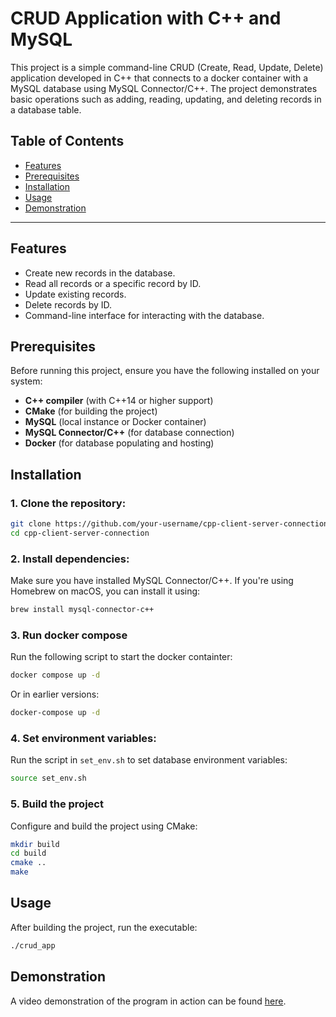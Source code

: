 # **CRUD Application with C++ and MySQL**

This project is a simple command-line CRUD (Create, Read, Update, Delete) application developed in C++ that connects to a docker container with a MySQL database using MySQL Connector/C++. The project demonstrates basic operations such as adding, reading, updating, and deleting records in a database table.

## **Table of Contents**

- [Features](#features)
- [Prerequisites](#prerequisites)
- [Installation](#installation)
- [Usage](#usage)
- [Demonstration](#demonstration)

---

## **Features**

- Create new records in the database.
- Read all records or a specific record by ID.
- Update existing records.
- Delete records by ID.
- Command-line interface for interacting with the database.

## **Prerequisites**

Before running this project, ensure you have the following installed on your system:

- **C++ compiler** (with C++14 or higher support)
- **CMake** (for building the project)
- **MySQL** (local instance or Docker container)
- **MySQL Connector/C++** (for database connection)
- **Docker** (for database populating and hosting)

## **Installation**

### **1. Clone the repository:**

```bash
git clone https://github.com/your-username/cpp-client-server-connection.git
cd cpp-client-server-connection
```

### **2. Install dependencies:**

Make sure you have installed MySQL Connector/C++. If you're using Homebrew on macOS, you can install it using:

```bash
brew install mysql-connector-c++
```

### **3. Run docker compose**

Run the following script to start the docker containter:

```bash
docker compose up -d
```

Or in earlier versions:
```bash
docker-compose up -d
```

### **4. Set environment variables:**

Run the script in `set_env.sh` to set database environment variables:

```bash
source set_env.sh
```

### **5. Build the project**

Configure and build the project using CMake:

```bash
mkdir build
cd build
cmake ..
make
```

## Usage

After building the project, run the executable:

```bash
./crud_app
```

## Demonstration

A video demonstration of the program in action can be found [here](https://youtu.be/SLcbDncWM_Q).
